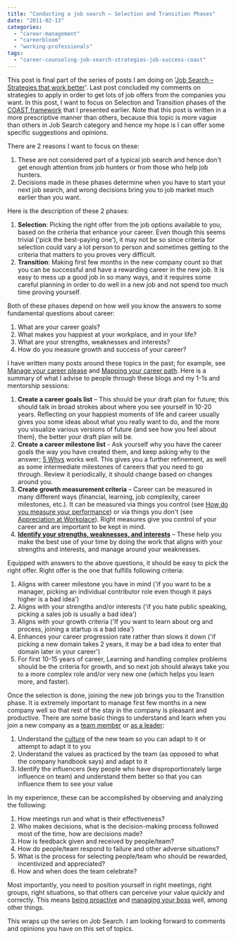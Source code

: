 ```yaml
---
title: "Conducting a job search – Selection and Transition Phases"
date: "2011-02-13"
categories: 
  - "career-management"
  - "careerbloom"
  - "working-professionals"
tags: 
  - "career-counseling-job-search-strategies-job-success-coast"
---
```


This post is final part of the series of posts I am doing on '[Job Search – Strategies that work better](http://careermanagement.wordpress.com/2011/01/03/job-search-%e2%80%93-strategies-that-work-better/)'. Last post concluded my comments on strategies to apply in order to get lots of job offers from the companies you want. In this post, I want to focus on Selection and Transition phases of the [COAST framework](http://careermanagement.wordpress.com/2011/01/30/conducting-a-job-search-%e2%80%93-competitive-strategies/) that I presented earlier. Note that this post is written in a more prescriptive manner than others, because this topic is more vague than others in Job Search category and hence my hope is I can offer some specific suggestions and opinions.

There are 2 reasons I want to focus on these:

1. These are not considered part of a typical job search and hence don't get enough attention from job hunters or from those who help job hunters.
2. Decisions made in these phases determine when you have to start your next job search, and wrong decisions bring you to job market much earlier than you want.

Here is the description of these 2 phases:

1. **Selection**: Picking the right offer from the job options available to you, based on the criteria that enhance your career. Even though this seems trivial ('pick the best-paying one'), it may not be so since criteria for selection could vary a lot person to person and sometimes getting to the criteria that matters to you proves very difficult.
2. **Transition**: Making first few months in the new company count so that you can be successful and have a rewarding career in the new job. It is easy to mess up a good job in so many ways, and it requires some careful planning in order to do well in a new job and not spend too much time proving yourself.

Both of these phases depend on how well you know the answers to some fundamental questions about career:

1. What are your career goals?
2. What makes you happiest at your workplace, and in your life?
3. What are your strengths, weaknesses and interests?
4. How do you measure growth and success of your career?

I have written many posts around these topics in the past; for example, see [Manage your career please](http://careermanagement.wordpress.com/2008/01/27/manage-your-career-please/) and [Mapping your career path](http://careermanagement.wordpress.com/2008/02/07/mapping-your-career-path/). Here is a summary of what I advise to people through these blogs and my 1-1s and mentorship sessions:

1. **Create a career goals list** – This should be your draft plan for future; this should talk in broad strokes about where you see yourself in 10-20 years. Reflecting on your happiest moments of life and career usually gives you some ideas about what you really want to do, and the more you visualize various versions of future (and see how you feel about them), the better your draft plan will be.
2. **Create a career milestone list** - Ask yourself why you have the career goals the way you have created them, and keep asking why to the answer; [5 Whys](http://en.wikipedia.org/wiki/5_Whys) works well. This gives you a further refinement, as well as some intermediate milestones of careers that you need to go through. Review it periodically, it should change based on changes around you.
3. **Create growth measurement criteria** – Career can be measured in many different ways (financial, learning, job complexity, career milestones, etc.). It can be measured via things you control (see [How do you measure your performance](http://careermanagement.wordpress.com/2010/04/02/how-do-you-evaluate-your-performance/)) or via things you don't (see [Appreciation at Workplace](http://careermanagement.wordpress.com/2010/05/08/appreciation-at-workplace/)). Right measures give you control of your career and are important to be kept in mind.
4. [**Identify your strengths, weaknesses, and interests**](http://careermanagement.wordpress.com/2008/02/09/discovering-your-strengths-and-likes/) – These help you make the best use of your time by doing the work that aligns with your strengths and interests, and manage around your weaknesses.

Equipped with answers to the above questions, it should be easy to pick the right offer. Right offer is the one that fulfills following criteria:

1. Aligns with career milestone you have in mind ('if you want to be a manager, picking an individual contributor role even though it pays higher is a bad idea')
2. Aligns with your strengths and/or interests ('if you hate public speaking, picking a sales job is usually a bad idea')
3. Aligns with your growth criteria ('If you want to learn about org and process, joining a startup is a bad idea')
4. Enhances your career progression rate rather than slows it down ('if picking a new domain takes 2 years, it may be a bad idea to enter that domain later in your career')
5. For first 10-15 years of career, Learning and handling complex problems should be the criteria for growth, and so next job should always take you to a more complex role and/or very new one (which helps you learn more, and faster).

Once the selection is done, joining the new job brings you to the Transition phase. It is extremely important to manage first few months in a new company well so that rest of the stay in the company is pleasant and productive. There are some basic things to understand and learn when you join a new company as a [team member](http://careermanagement.wordpress.com/2009/02/12/joining-a-team-as-a-team-member/) or [as a leader](http://careermanagement.wordpress.com/2009/02/09/joining-a-new-team-as-a-leader/):

1. Understand the [culture](http://en.wikipedia.org/wiki/Organizational_culture) of the new team so you can adapt to it or attempt to adapt it to you
2. Understand the values as practiced by the team (as opposed to what the company handbook says) and adapt to it
3. Identify the influencers (key people who have disproportionately large influence on team) and understand them better so that you can influence them to see your value

In my experience, these can be accomplished by observing and analyzing the following:

1. How meetings run and what is their effectiveness?
2. Who makes decisions, what is the decision-making process followed most of the time, how are decisions made?
3. How is feedback given and received by people/team?
4. How do people/team respond to failure and other adverse situations?
5. What is the process for selecting people/team who should be rewarded, incentivized and appreciated?
6. How and when does the team celebrate?

Most importantly, you need to position yourself in right meetings, right groups, right situations, so that others can perceive your value quickly and correctly. This means [being proactive](http://careermanagement.wordpress.com/2010/07/26/being-effective-at-workplace-%e2%80%93-taking-initiatives/) and [managing your boss](http://careermanagement.wordpress.com/2008/01/12/managing-your-boss/) well, among other things.

This wraps up the series on Job Search. I am looking forward to comments and opinions you have on this set of topics.

